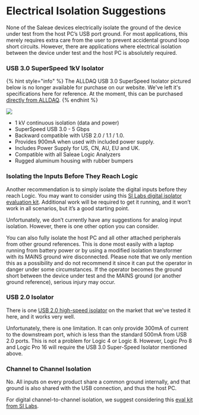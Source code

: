 # Electrical Isolation Suggestions

None of the Saleae devices electrically isolate the ground of the device under test from the host PC’s USB port ground. For most applications, this merely requires extra care from the user to prevent accidental ground loop short circuits. However, there are applications where electrical isolation between the device under test and the host PC is absolutely required.

### USB 3.0 SuperSpeed 1kV Isolator

{% hint style="info" %}
The ALLDAQ USB 3.0 SuperSpeed Isolator pictured below is no longer available for purchase on our website. We've left it's specifications here for reference. At the moment, this can be purchased [directly from ALLDAQ](https://www.alldaq.com/).
{% endhint %}

![](../../.gitbook/assets/SAL-00140\_8.jpeg)

* 1 kV continuous isolation (data and power)
* SuperSpeed ​​USB 3.0 - 5 Gbps
* Backward compatible with USB 2.0 / 1.1 / 1.0.
* Provides 900mA when used with included power supply.
* Includes Power Supply for US, CN, AU, EU and UK.
* Compatible with all Saleae Logic Analyzers
* Rugged aluminum housing with rubber bumpers

### Isolating the Inputs Before They Reach Logic

Another recommendation is to simply isolate the digital inputs before they reach Logic. You may want to consider using this [SI Labs digital isolator evaluation kit](https://www.digikey.com/product-detail/en/SI84XXISO-KIT/336-1765-ND/2170672). Additional work will be required to get it running, and it won’t work in all scenarios, but it’s a good starting point.

Unfortunately, we don’t currently have any suggestions for analog input isolation. However, there is one other option you can consider.

You can also fully isolate the host PC and all other attached peripherals from other ground references. This is done most easily with a laptop running from battery power or by using a modified isolation transformer with its MAINS ground wire disconnected. Please note that we only mention this as a possibility and do not recommend it since it can put the operator in danger under some circumstances. If the operator becomes the ground short between the device under test and the MAINS ground (or another ground reference), serious injury may occur.

### USB 2.0 Isolator

There is one [USB 2.0 high-speed isolator](https://intona.eu/en/products/) on the market that we've tested it here, and it works very well.

Unfortunately, there is one limitation. It can only provide 300mA of current to the downstream port, which is less than the standard 500mA from USB 2.0 ports. This is not a problem for Logic 4 or Logic 8. However, Logic Pro 8 and Logic Pro 16 will require the USB 3.0 Super-Speed Isolator mentioned above.

### Channel to Channel Isolation

No. All inputs on every product share a common ground internally, and that ground is also shared with the USB connection, and thus the host PC.

For digital channel-to-channel isolation, we suggest considering this [eval kit from SI Labs](http://www.digikey.com/product-detail/en/SI84XXISO-KIT/336-1765-ND/2170672).
